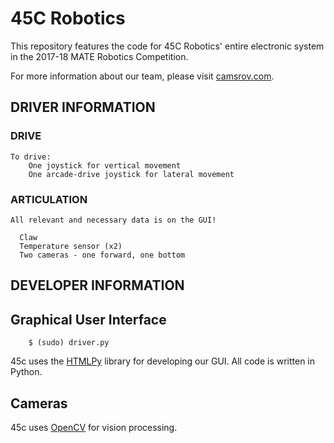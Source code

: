 # 45C Robotics

This repository features the code for 45C Robotics' entire electronic system in the 2017-18 MATE Robotics Competition. 

For more information about our team, please visit [camsrov.com](http://camsrov.com).

## DRIVER INFORMATION

### DRIVE

```
To drive:
	One joystick for vertical movement
	One arcade-drive joystick for lateral movement
```
### ARTICULATION

```
All relevant and necessary data is on the GUI!

  Claw
  Temperature sensor (x2)
  Two cameras - one forward, one bottom
```

## DEVELOPER INFORMATION

## Graphical User Interface

```
	$ (sudo) driver.py
```

45c uses the [HTMLPy](http://htmlpy.readthedocs.io/en/master/) library for developing our GUI. All code is written in Python. 

## Cameras

45c uses [OpenCV](https://opencv.org/)  for vision processing. 
